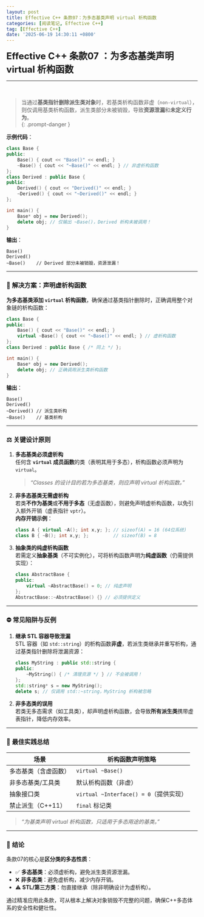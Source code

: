 ```yaml
---
layout: post
title: Effective C++ 条款07：为多态基类声明 virtual 析构函数
categories: [阅读笔记, Effective C++]
tag: [Effective C++]
date: '2025-06-19 14:30:11 +0800'
---
```



<span style="font-size: 24px;">**Effective C++ 条款07 ：为多态基类声明 virtual 析构函数**</span>

---

<br/>

> 当通过**基类指针删除派生类对象**时，若基类析构函数非虚（`non-virtual`），则仅调用基类析构函数，派生类部分未被销毁，导致**资源泄漏**和**未定义行为**。  
{: .prompt-danger }

**示例代码**：  
```cpp
class Base {
public:
    Base() { cout << "Base()" << endl; }
    ~Base() { cout << "~Base()" << endl; } // 非虚析构函数
};
class Derived : public Base {
public:
    Derived() { cout << "Derived()" << endl; }
    ~Derived() { cout << "~Derived()" << endl; }
};

int main() {
    Base* obj = new Derived();
    delete obj; // 仅输出 ~Base()，Derived 析构未被调用！
}
```
**输出**：  
```
Base()
Derived()
~Base()    // Derived 部分未被销毁，资源泄漏！
```

---

### 🔧 **解决方案：声明虚析构函数**  
**为多态基类添加 `virtual` 析构函数**，确保通过基类指针删除时，正确调用整个对象链的析构函数：  
```cpp
class Base {
public:
    Base() { cout << "Base()" << endl; }
    virtual ~Base() { cout << "~Base()" << endl; } // 虚析构函数
};
class Derived : public Base { /* 同上 */ };

int main() {
    Base* obj = new Derived();
    delete obj; // 正确调用派生类析构函数
}
```
**输出**：  
```
Base()
Derived()
~Derived() // 派生类析构
~Base()    // 基类析构
```

---

### ⚖️ **关键设计原则**  
1. **多态基类必须虚析构**  
   任何含 **`virtual` 成员函数**的类（表明其用于多态），析构函数必须声明为 `virtual`。  
   > *“Classes 的设计目的若为多态基类，则应声明 virtual 析构函数。”*  

2. **非多态基类无需虚析构**  
   若类**不作为基类**或**不用于多态**（无虚函数），则避免声明虚析构函数，以免引入额外开销（虚表指针 `vptr`）。  
   **内存开销示例**：  
   ```cpp
   class A { virtual ~A(); int x,y; }; // sizeof(A) = 16 (64位系统)
   class B { ~B(); int x,y; };         // sizeof(B) = 8
   ```

3. **抽象类的纯虚析构函数**  
   若需定义**抽象基类**（不可实例化），可将析构函数声明为**纯虚函数**（仍需提供实现）：  
   ```cpp
   class AbstractBase {
   public:
       virtual ~AbstractBase() = 0; // 纯虚声明
   };
   AbstractBase::~AbstractBase() {} // 必须提供定义
   ```

---

### ⛔ **常见陷阱与反例**  
1. **继承 STL 容器导致泄漏**  
   STL 容器（如 `std::string`）的析构函数**非虚**，若派生类继承并重写析构，通过基类指针删除将泄漏资源：  
   ```cpp
   class MyString : public std::string {
   public:
       ~MyString() { /* 清理资源 */ } // 不会被调用！
   };
   std::string* s = new MyString();
   delete s; // 仅调用 std::~string，MyString 析构被忽略
   ```

2. **非多态类的误用**  
   若类无多态需求（如工具类），却声明虚析构函数，会导致**所有派生类**携带虚表指针，降低内存效率。

---

### 📌 **最佳实践总结**  

| **场景**             | **析构函数声明策略**                   |
| -------------------- | -------------------------------------- |
| 多态基类（含虚函数） | `virtual ~Base()`                      |
| 非多态基类/工具类    | 默认析构函数（非虚）                   |
| 抽象接口类           | `virtual ~Interface() = 0`（提供实现） |
| 禁止派生（C++11）    | `final` 标记类                         |

> *“为基类声明 virtual 析构函数，只适用于多态用途的基类。”*

---

### 💎 **结论**  
条款07的核心是**区分类的多态性质**：  
- ✅ **多态基类**：必须虚析构，避免派生类资源泄漏。  
- ❌ **非多态类**：避免虚析构，减少内存开销。  
- ⚠️ **STL/第三方类**：勿直接继承（除非明确设计为虚析构）。  

通过精准应用此条款，可从根本上解决对象销毁不完整的问题，确保C++多态体系的安全性和健壮性。
